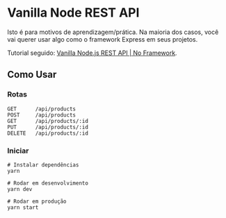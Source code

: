 # Vanilla Node REST API

Isto é para motivos de aprendizagem/prática. Na maioria dos casos, você vai querer usar algo como o framework Express em seus projetos.

Tutorial seguido: <a href="https://www.youtube.com/watch?v=_1xa8Bsho6A&ab_channel=TraversyMedia">Vanilla Node.js REST API | No Framework</a>.

## Como Usar

### Rotas
```
GET      /api/products
POST     /api/products
GET      /api/products/:id
PUT      /api/products/:id
DELETE   /api/products/:id

```

### Iniciar
```
# Instalar dependências
yarn

# Rodar em desenvolvimento
yarn dev

# Rodar em produção
yarn start
```
